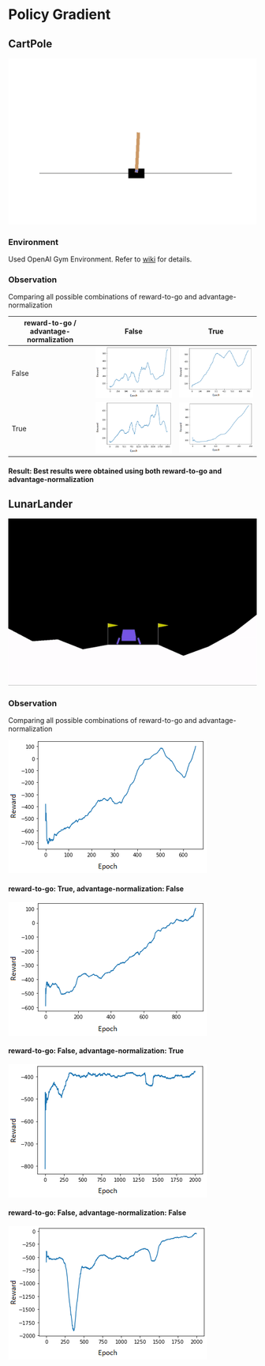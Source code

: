 # Policy Gradient

## CartPole
![cartpole](https://github.com/sagarjinde/Reinforcement-Learning-Project/blob/master/PG/figs/cartpole.gif)

### Environment
Used OpenAI Gym Environment. Refer to [wiki](https://github.com/openai/gym/wiki/CartPole-v0) for details.

### Observation
Comparing all possible combinations of reward-to-go and advantage-normalization

| reward-to-go / advantage-normalization | False | True |
| --- | --- | --- |
| False | ![cp_FF](https://github.com/sagarjinde/Reinforcement-Learning-Project/blob/master/PG/figs/cp_FF.png) | ![cp_TF](https://github.com/sagarjinde/Reinforcement-Learning-Project/blob/master/PG/figs/cp_TF.png) |
| True | ![cp_FT](https://github.com/sagarjinde/Reinforcement-Learning-Project/blob/master/PG/figs/cp_FT.png) | ![cp_TT](https://github.com/sagarjinde/Reinforcement-Learning-Project/blob/master/PG/figs/cp_TT.png) |
#### Result: Best results were obtained using both reward-to-go and advantage-normalization 

## LunarLander
![lunarlander](https://github.com/sagarjinde/Reinforcement-Learning-Project/blob/master/PG/figs/lunarlander.gif)

### Observation
Comparing all possible combinations of reward-to-go and advantage-normalization

![ll_TT](https://github.com/sagarjinde/Reinforcement-Learning-Project/blob/master/PG/figs/ll_TT.png)

#### reward-to-go: True, advantage-normalization: False
![ll_TF](https://github.com/sagarjinde/Reinforcement-Learning-Project/blob/master/PG/figs/ll_TF.png)

#### reward-to-go: False, advantage-normalization: True
![ll_FT](https://github.com/sagarjinde/Reinforcement-Learning-Project/blob/master/PG/figs/ll_FT.png)

#### reward-to-go: False, advantage-normalization: False
![ll_FF](https://github.com/sagarjinde/Reinforcement-Learning-Project/blob/master/PG/figs/ll_FF.png)
